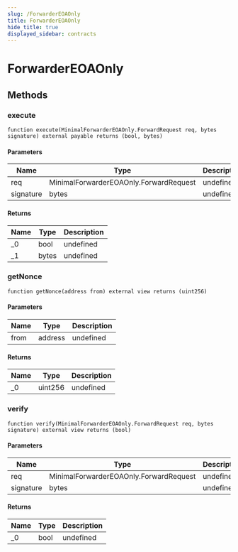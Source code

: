 ```yaml
---
slug: /ForwarderEOAOnly
title: ForwarderEOAOnly
hide_title: true
displayed_sidebar: contracts
---
```


# ForwarderEOAOnly

## Methods

### execute

```solidity
function execute(MinimalForwarderEOAOnly.ForwardRequest req, bytes signature) external payable returns (bool, bytes)
```

#### Parameters

| Name      | Type                                   | Description |
| --------- | -------------------------------------- | ----------- |
| req       | MinimalForwarderEOAOnly.ForwardRequest | undefined   |
| signature | bytes                                  | undefined   |

#### Returns

| Name | Type  | Description |
| ---- | ----- | ----------- |
| \_0  | bool  | undefined   |
| \_1  | bytes | undefined   |

### getNonce

```solidity
function getNonce(address from) external view returns (uint256)
```

#### Parameters

| Name | Type    | Description |
| ---- | ------- | ----------- |
| from | address | undefined   |

#### Returns

| Name | Type    | Description |
| ---- | ------- | ----------- |
| \_0  | uint256 | undefined   |

### verify

```solidity
function verify(MinimalForwarderEOAOnly.ForwardRequest req, bytes signature) external view returns (bool)
```

#### Parameters

| Name      | Type                                   | Description |
| --------- | -------------------------------------- | ----------- |
| req       | MinimalForwarderEOAOnly.ForwardRequest | undefined   |
| signature | bytes                                  | undefined   |

#### Returns

| Name | Type | Description |
| ---- | ---- | ----------- |
| \_0  | bool | undefined   |
